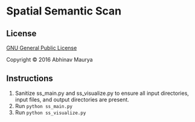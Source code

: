 Spatial Semantic Scan
===========================================================

License
-----------------------------------------------------------

[GNU General Public License](GPL.md)

Copyright © 2016 Abhinav Maurya


Instructions
-----------------------------------------------------------

1. Sanitize ss_main.py and ss_visualize.py to ensure all input directories, input files, and output directories are present.
2. Run `python ss_main.py`
3. Run `python ss_visualize.py`